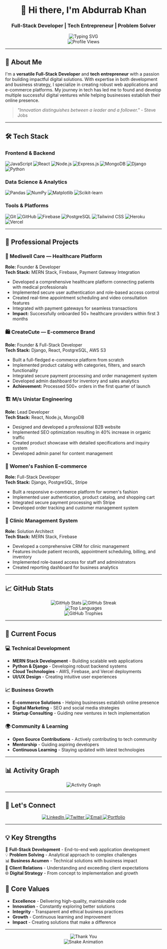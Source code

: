 <div align="center">
  <h1>👋 Hi there, I'm Abdurrab Khan</h1>
  <h3>Full-Stack Developer | Tech Entrepreneur | Problem Solver</h3>
</div>

<div align="center">
  <img src="https://readme-typing-svg.herokuapp.com?font=Fira+Code&weight=500&size=28&pause=1000&color=3B82F6&center=true&vCenter=true&width=435&lines=Full-Stack+Developer;Data+Science+Enthusiast;Open+Source+Contributor;Passionate+Learner" alt="Typing SVG" />
</div>

<div align="center">
  <img src="https://komarev.com/ghpvc/?username=abdurrabkhan&style=flat-square&color=blue" alt="Profile Views" />
</div>

---

## 🚀 About Me

I'm a **versatile Full-Stack Developer** and **tech entrepreneur** with a passion for building impactful digital solutions. With expertise in both development and business strategy, I specialize in creating robust web applications and e-commerce platforms. My journey in tech has led me to found and develop multiple successful digital ventures while helping businesses establish their online presence.

> *"Innovation distinguishes between a leader and a follower."* - Steve Jobs

---

## 🛠️ Tech Stack

### **Frontend & Backend**
![JavaScript](https://img.shields.io/badge/-JavaScript-F7DF1E?style=for-the-badge&logo=javascript&logoColor=black)
![React](https://img.shields.io/badge/-React-61DAFB?style=for-the-badge&logo=react&logoColor=black)
![Node.js](https://img.shields.io/badge/-Node.js-339933?style=for-the-badge&logo=node.js&logoColor=white)
![Express.js](https://img.shields.io/badge/-Express.js-000000?style=for-the-badge&logo=express&logoColor=white)
![MongoDB](https://img.shields.io/badge/-MongoDB-47A248?style=for-the-badge&logo=mongodb&logoColor=white)
![Django](https://img.shields.io/badge/-Django-092E20?style=for-the-badge&logo=django&logoColor=white)
![Python](https://img.shields.io/badge/-Python-3776AB?style=for-the-badge&logo=python&logoColor=white)

### **Data Science & Analytics**
![Pandas](https://img.shields.io/badge/-Pandas-150458?style=for-the-badge&logo=pandas&logoColor=white)
![NumPy](https://img.shields.io/badge/-NumPy-013243?style=for-the-badge&logo=numpy&logoColor=white)
![Matplotlib](https://img.shields.io/badge/-Matplotlib-11557C?style=for-the-badge&logo=matplotlib&logoColor=white)
![Scikit-learn](https://img.shields.io/badge/-Scikit--learn-F7931E?style=for-the-badge&logo=scikit-learn&logoColor=white)

### **Tools & Platforms**
![Git](https://img.shields.io/badge/-Git-F05032?style=for-the-badge&logo=git&logoColor=white)
![GitHub](https://img.shields.io/badge/-GitHub-181717?style=for-the-badge&logo=github&logoColor=white)
![Firebase](https://img.shields.io/badge/-Firebase-FFCA28?style=for-the-badge&logo=firebase&logoColor=black)
![PostgreSQL](https://img.shields.io/badge/-PostgreSQL-336791?style=for-the-badge&logo=postgresql&logoColor=white)
![Tailwind CSS](https://img.shields.io/badge/-Tailwind_CSS-38B2AC?style=for-the-badge&logo=tailwind-css&logoColor=white)
![Heroku](https://img.shields.io/badge/-Heroku-430098?style=for-the-badge&logo=heroku&logoColor=white)
![Vercel](https://img.shields.io/badge/-Vercel-000000?style=for-the-badge&logo=vercel&logoColor=white)

---

## 💼 Professional Projects

### **🏥 Mediwell Care — Healthcare Platform**
**Role:** Founder & Developer  
**Tech Stack:** MERN Stack, Firebase, Payment Gateway Integration
- Developed a comprehensive healthcare platform connecting patients with medical professionals
- Implemented secure user authentication and role-based access control
- Created real-time appointment scheduling and video consultation features
- Integrated with payment gateways for seamless transactions
- **Impact:** Successfully onboarded 50+ healthcare providers within first 3 months

### **🛍️ CreateCute — E-commerce Brand**
**Role:** Founder & Full-Stack Developer  
**Tech Stack:** Django, React, PostgreSQL, AWS S3
- Built a full-fledged e-commerce platform from scratch
- Implemented product catalog with categories, filters, and search functionality
- Integrated secure payment processing and order management system
- Developed admin dashboard for inventory and sales analytics
- **Achievement:** Processed 500+ orders in the first quarter of launch

### **🏗️ M/s Unistar Engineering**
**Role:** Lead Developer  
**Tech Stack:** React, Node.js, MongoDB
- Designed and developed a professional B2B website
- Implemented SEO optimization resulting in 40% increase in organic traffic
- Created product showcase with detailed specifications and inquiry system
- Developed admin panel for content management

### **👚 Women's Fashion E-commerce**
**Role:** Full-Stack Developer  
**Tech Stack:** Django, PostgreSQL, Stripe
- Built a responsive e-commerce platform for women's fashion
- Implemented user authentication, product catalog, and shopping cart
- Integrated secure payment processing with Stripe
- Developed order tracking and customer management system

### **🏥 Clinic Management System**
**Role:** Solution Architect  
**Tech Stack:** MERN Stack, Firebase
- Developed a comprehensive CRM for clinic management
- Features include patient records, appointment scheduling, billing, and inventory
- Implemented role-based access for staff and administrators
- Created reporting dashboard for business analytics

---

## 📈 GitHub Stats

<div align="center">
  <img src="https://github-readme-stats.vercel.app/api?username=abdurrabkhan&show_icons=true&theme=radical&hide_border=true&bg_color=0D1117&title_color=3B82F6&text_color=FFFFFF&icon_color=3B82F6" alt="GitHub Stats" />
  
  <img src="https://github-readme-streak-stats.herokuapp.com/?user=abdurrabkhan&theme=radical&hide_border=true&background=0D1117&stroke=3B82F6&ring=3B82F6&fire=3B82F6&currStreakNum=FFFFFF&currStreakLabel=3B82F6&sideNums=FFFFFF&sideLabels=FFFFFF&dates=FFFFFF" alt="GitHub Streak" />
</div>

<div align="center">
  <img src="https://github-readme-stats.vercel.app/api/top-langs/?username=abdurrabkhan&layout=compact&theme=radical&hide_border=true&bg_color=0D1117&title_color=3B82F6&text_color=FFFFFF" alt="Top Languages" />
</div>

<div align="center">
  <img src="https://github-profile-trophy.vercel.app/?username=abdurrabkhan&theme=radical&no-frame=true&no-bg=true&margin-w=4&row=1&column=7" alt="GitHub Trophies" />
</div>

---

## 🚀 Current Focus

### **💻 Technical Development**
- **MERN Stack Development** - Building scalable web applications
- **Python & Django** - Developing robust backend systems
- **Cloud Technologies** - AWS, Firebase, and Vercel deployments
- **UI/UX Design** - Creating intuitive user experiences

### **📈 Business Growth**
- **E-commerce Solutions** - Helping businesses establish online presence
- **Digital Marketing** - SEO and social media strategies
- **Startup Consulting** - Guiding new ventures in tech implementation

### **🌍 Community & Learning**
- **Open Source Contributions** - Actively contributing to tech community
- **Mentorship** - Guiding aspiring developers
- **Continuous Learning** - Staying updated with latest technologies

---

## 📊 Activity Graph

<div align="center">
  <img src="https://github-readme-activity-graph.vercel.app/graph?username=abdurrabkhan&theme=radical&hide_border=true&bg_color=0D1117&color=3B82F6&line=3B82F6&point=FFFFFF" alt="Activity Graph" />
</div>

---

## 🤝 Let's Connect

<div align="center">
  <a href="https://linkedin.com/in/abdurrabkhan" target="_blank">
    <img src="https://img.shields.io/badge/-LinkedIn-0077B5?style=for-the-badge&logo=linkedin&logoColor=white" alt="LinkedIn" />
  </a>
  <a href="https://twitter.com/abdurrabkhan" target="_blank">
    <img src="https://img.shields.io/badge/-Twitter-1DA1F2?style=for-the-badge&logo=twitter&logoColor=white" alt="Twitter" />
  </a>
  <a href="mailto:abdurrab.khan@example.com" target="_blank">
    <img src="https://img.shields.io/badge/-Email-D14836?style=for-the-badge&logo=gmail&logoColor=white" alt="Email" />
  </a>
  <a href="https://abdurrabkhan.dev" target="_blank">
    <img src="https://img.shields.io/badge/-Portfolio-000000?style=for-the-badge&logo=About.me&logoColor=white" alt="Portfolio" />
  </a>
</div>

---

## 💡 Key Strengths

🚀 **Full-Stack Development** - End-to-end web application development  
💡 **Problem Solving** - Analytical approach to complex challenges  
📊 **Business Acumen** - Technical solutions with business impact  
🤝 **Client Relations** - Understanding and exceeding client expectations  
🌐 **Digital Strategy** - From concept to implementation and growth

## 🎯 Core Values

- **Excellence** - Delivering high-quality, maintainable code
- **Innovation** - Constantly exploring better solutions
- **Integrity** - Transparent and ethical business practices
- **Growth** - Continuous learning and improvement
- **Impact** - Creating solutions that make a difference

---

<div align="center">
  <img src="https://readme-typing-svg.herokuapp.com?font=Fira+Code&weight=500&size=20&pause=1000&color=3B82F6&center=true&vCenter=true&width=435&lines=Thanks+for+visiting!+Let's+build+something+amazing+together!" alt="Thank You" />
</div>

<div align="center">
  <img src="https://github.com/abdurrabkhan/abdurrabkhan/blob/output/github-contribution-grid-snake-dark.svg" alt="Snake Animation" />
</div>
